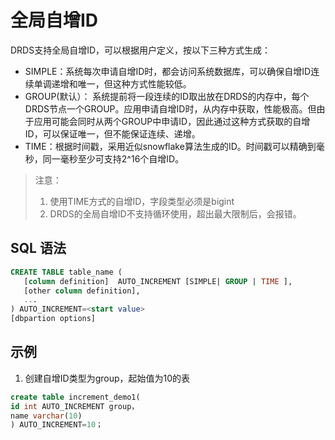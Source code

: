# 全局自增ID
DRDS支持全局自增ID，可以根据用户定义，按以下三种方式生成：
- SIMPLE：系统每次申请自增ID时，都会访问系统数据库，可以确保自增ID连续单调递增和唯一，但这种方式性能较低。
- GROUP(默认）： 系统提前将一段连续的ID取出放在DRDS的内存中，每个DRDS节点一个GROUP。应用申请自增ID时，从内存中获取，性能极高。但由于应用可能会同时从两个GROUP中申请ID，因此通过这种方式获取的自增ID，可以保证唯一，但不能保证连续、递增。
- TIME：根据时间戳，采用近似snowflake算法生成的ID。时间戳可以精确到毫秒，同一毫秒至少可支持2^16个自增ID。 
> 注意：
>1. 使用TIME方式的自增ID，字段类型必须是bigint
>2. DRDS的全局自增ID不支持循环使用，超出最大限制后，会报错。

## SQL 语法
```SQL
CREATE TABLE table_name (
   [column definition]  AUTO_INCREMENT [SIMPLE| GROUP | TIME ],
   [other column definition],
   ...
) AUTO_INCREMENT=<start value>
[dbpartion options]
```

## 示例
1. 创建自增ID类型为group，起始值为10的表
```SQL
create table increment_demo1(
id int AUTO_INCREMENT group，
name varchar(10)
) AUTO_INCREMENT=10；
```
